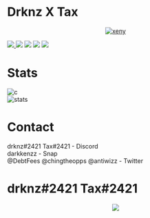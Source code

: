 # Drknz X Tax

<p align="center">
  <a href="https://github.com/skidskys">
    <p align="center"> <img src="https://gpvc.arturio.dev/1x6" alt="xeny" /> </p>
    <img src="https://discord.c99.nl/widget/theme-4/222687871415484416.png"/>
     </a>
    <img src="https://discord.c99.nl/widget/theme-4/843465751109435443.png"/>
     </a>
    <img src="https://discord.c99.nl/widget/theme-4/852653136463527987.png"/>
     </a>
    <img src="https://discord.c99.nl/widget/theme-4/843463499518443560.png"/>
     </a>
    <img src="https://discord.c99.nl/widget/theme-4/844254525505536000.png"/>
     </a>
</p>

# Stats
![c](https://github-readme-stats.vercel.app/api/top-langs/?username=skidskys&layout=compact&theme=dark) 
</br>
![stats](https://github-readme-stats.vercel.app/api?username=skidskys&show_icons=true&theme=dark)

# Contact
drknz#2421 Tax#2421 - Discord </br>
darkkenzz - Snap </br>
@DebtFees @chingtheopps @antiwizz - Twitter </br>

# drknz#2421 Tax#2421
<p align="center">
  <a href="https://github.com/skidskys">
    <img src="https://i.pinimg.com/originals/ae/94/5e/ae945e2e03d98e1828f878d23844a0f0.gif"/>
     </a>
</p>
